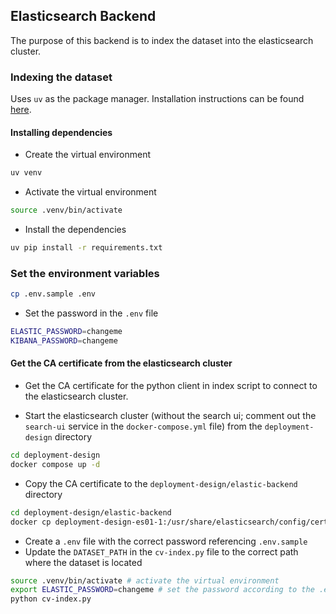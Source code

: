 ## Elasticsearch Backend

The purpose of this backend is to index the dataset into the elasticsearch cluster.

### Indexing the dataset

Uses `uv` as the package manager. Installation instructions can be found [here](https://docs.astral.sh/uv/getting-started/installation/).

#### Installing dependencies

- Create the virtual environment

```bash
uv venv
```

- Activate the virtual environment

```bash
source .venv/bin/activate
```

- Install the dependencies

```bash
uv pip install -r requirements.txt
```

### Set the environment variables

```bash
cp .env.sample .env
```

- Set the password in the `.env` file

```bash
ELASTIC_PASSWORD=changeme
KIBANA_PASSWORD=changeme
```

#### Get the CA certificate from the elasticsearch cluster

- Get the CA certificate for the python client in index script to connect to the elasticsearch cluster.

- Start the elasticsearch cluster (without the search ui; comment out the `search-ui` service in the `docker-compose.yml` file) from the `deployment-design` directory

```bash
cd deployment-design
docker compose up -d
```

- Copy the CA certificate to the `deployment-design/elastic-backend` directory

```bash
cd deployment-design/elastic-backend
docker cp deployment-design-es01-1:/usr/share/elasticsearch/config/certs/ca/ca.crt .
```

- Create a `.env` file with the correct password referencing `.env.sample`
- Update the `DATASET_PATH` in the `cv-index.py` file to the correct path where the dataset is located

```bash
source .venv/bin/activate # activate the virtual environment
export ELASTIC_PASSWORD=changeme # set the password according to the .env file
python cv-index.py
```
